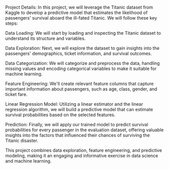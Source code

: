 Project Details:
In this project, we will leverage the Titanic dataset from Kaggle to develop a predictive model that estimates the likelihood of passengers' survival aboard the ill-fated Titanic. We will follow these key steps:

Data Loading: We will start by loading and inspecting the Titanic dataset to understand its structure and variables.

Data Exploration: Next, we will explore the dataset to gain insights into the passengers' demographics, ticket information, and survival outcomes.

Data Categorization: We will categorize and preprocess the data, handling missing values and encoding categorical variables to make it suitable for machine learning.

Feature Engineering: We'll create relevant feature columns that capture important information about passengers, such as age, class, gender, and ticket fare.

Linear Regression Model: Utilizing a linear estimator and the linear regression algorithm, we will build a predictive model that can estimate survival probabilities based on the selected features.

Prediction: Finally, we will apply our trained model to predict survival probabilities for every passenger in the evaluation dataset, offering valuable insights into the factors that influenced their chances of surviving the Titanic disaster.

This project combines data exploration, feature engineering, and predictive modeling, making it an engaging and informative exercise in data science and machine learning.
